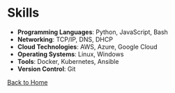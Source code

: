 # Skills

- **Programming Languages**: Python, JavaScript, Bash
- **Networking**: TCP/IP, DNS, DHCP
- **Cloud Technologies**: AWS, Azure, Google Cloud
- **Operating Systems**: Linux, Windows
- **Tools**: Docker, Kubernetes, Ansible
- **Version Control**: Git

[Back to Home](index.md)
